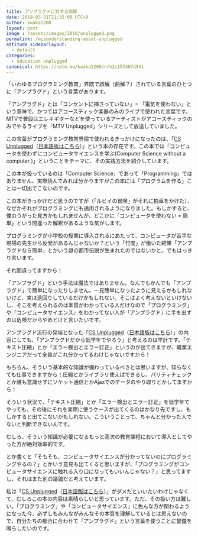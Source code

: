 ```yaml
---
title: アンプラグドに対する誤解
date: 2019-03-31T21:35:00 UTC+9
author: kwaka1208
layout: post
image : /assets/images/2019/unplugged.png
permalink: /misunderstanding-about-unplugged
attitude_sidebarlayout:
  - default
categories:
  - education unplugged
canonical: https://note.mu/kwaka1208/n/n2c152407d941
---
```

「いわゆるプログラミング教育」界隈で誤解（曲解？）されている言葉のひとつに「アンプラグド」という言葉があります。

「アンプラグド」とは「コンセントに挿さっていない」= 「電気を使わない」という意味で、かつてはアコースティック楽器のみのライブで使われた言葉です。MTVで普段はエレキギターなどを使っているアーティストがアコースティックのみでやるライブを「MTV Unplugged」シリーズとして放送していました。

この言葉がプログラミング教育界隈で使われるきっかけになったのは、「[CS Unplugged](https://www.csunplugged.org/en/)（[日本語版はこちら](https://csunplugged.jp/)）」という本の存在です。この本では「コンピュータを使わずにコンピュータサイエンスを学ぶ(Computer Science without a computer )」ということをテーマに、その実践方法を紹介しています。

この本が扱っているのは「Computer Science」であって「Programming」ではありません、実際読んでみれば分かりますがこの本には「プログラムを作る」ことは一切出てこないのです。

この本がきっかけだと思うのですが（「ルビイの冒険」がそれに拍車をかけた）、なぜかそれがプログラミングにも適用されるようになりました。もしかすると、僕のうがった見方かもしれませんが、どこかに「コンピュータを使わない = 簡単」という間違った解釈があるような気がします。

プログラミングが小学校の授業に導入されるにあたって、コンピュータが苦手な現場の先生から反発があるんじゃないか？という「忖度」が働いた結果「アンプラグドなら簡単」とかいう謎の都市伝説が生まれたのではないかと。でもはっきり言います。

それ間違ってますから！

「アンプラグド」という手法は魔法ではありません。なんでもかんでも「アンプラグド」で簡単になったりしません。一見簡単になったように見えるかもしれないけど、実は遠回りしているだけかもしれない。そこはよく考えないといけないし、そこを考えられるのは本質がわかっている人だけなので「プログラミング」や「コンピュータサイエンス」をわかってない人が「アンプラグド」に手を出すのは危険だからやめとけと言いたいです。

アンプラグド流行の発端となった「[CS Unplugged](https://www.csunplugged.org/en/)（[日本語版はこちら](https://csunplugged.jp/)）」の内容にしても、「アンプラグドだから低学年でやろう」と考えるのは早計です。「テキスト圧縮」とか「エラー検出とエラー訂正」というのが出てきますが、職業エンジニアだって全員がこれ分かってるわけじゃないですから！

もちろん、そういう基本的な知識が備わっているべきとは思いますが、知らなくても仕事できますから！圧縮とかライブラリ使えばできるし、パリティチェックとか誰も意識せずにソケット通信とかAjaxでのデータのやり取りとかしてますから！

そういう状況で、「テキスト圧縮」とか「エラー検出とエラー訂正」を低学年でやっても、その後にそれを実際に使うケースが出てくるのはかなり先ですし、もしかすると出てこないかもしれない。こういうことって、ちゃんと分かった人でないと判断できないんです。

むしろ、そういう知識が必要になるもっと高次の教育課程において導入としてやった方が絶対効率的です。

とか書くと「そもそも、コンピュータサイエンスが分かってないのにプログラミングやるの？」とかいう意見も出てくると思いますが、「プログラミングがコンピュータサイエンスに触れる入り口になってもいいんじゃない？」と思ってますし、それはまた別の議論だと考えています。

私は「[CS Unplugged](https://www.csunplugged.org/en/)（[日本語版はこちら](https://csunplugged.jp/)）」がダメだといいたいわけじゃなくて、むしろこの本の内容は素晴らしいと思っています。ただ、その扱い方は難しい。「プログラミング」や「コンピュータサイエンス」に色んな方が関わるようになった今、必ずしもみんながみんなその本質を理解しているとは思えないので、自分たちの都合に合わせて「アンプラグド」という言葉を使うことに警鐘を鳴らしたいのです。